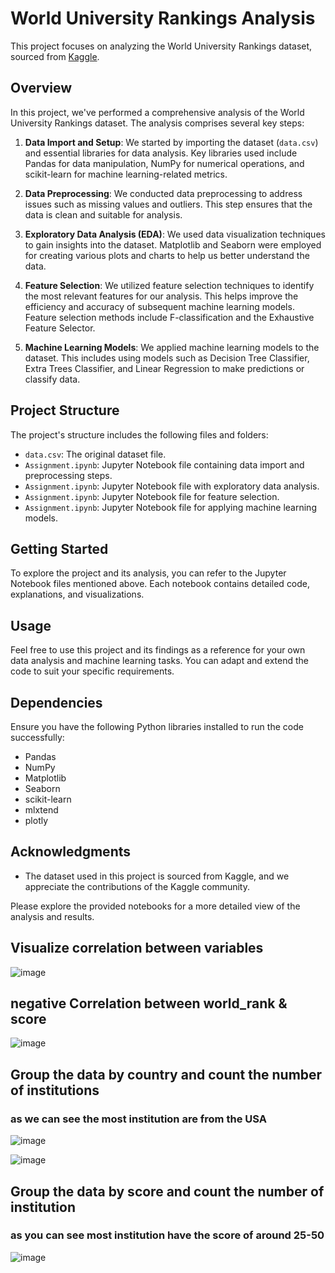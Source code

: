 # World University Rankings Analysis

This project focuses on analyzing the World University Rankings dataset, sourced from [Kaggle](https://www.kaggle.com/datasets/mylesoneill/world-university-rankings?select=cwurData.csv).

## Overview

In this project, we've performed a comprehensive analysis of the World University Rankings dataset. The analysis comprises several key steps:

1. **Data Import and Setup**: We started by importing the dataset (`data.csv`) and essential libraries for data analysis. Key libraries used include Pandas for data manipulation, NumPy for numerical operations, and scikit-learn for machine learning-related metrics.
   
2. **Data Preprocessing**: We conducted data preprocessing to address issues such as missing values and outliers. This step ensures that the data is clean and suitable for analysis.

3. **Exploratory Data Analysis (EDA)**: We used data visualization techniques to gain insights into the dataset. Matplotlib and Seaborn were employed for creating various plots and charts to help us better understand the data.

4. **Feature Selection**: We utilized feature selection techniques to identify the most relevant features for our analysis. This helps improve the efficiency and accuracy of subsequent machine learning models. Feature selection methods include F-classification and the Exhaustive Feature Selector.

5. **Machine Learning Models**: We applied machine learning models to the dataset. This includes using models such as Decision Tree Classifier, Extra Trees Classifier, and Linear Regression to make predictions or classify data.

## Project Structure

The project's structure includes the following files and folders:

- `data.csv`: The original dataset file.
- `Assignment.ipynb`: Jupyter Notebook file containing data import and preprocessing steps. 
- `Assignment.ipynb`: Jupyter Notebook file with exploratory data analysis.
- `Assignment.ipynb`: Jupyter Notebook file for feature selection.
- `Assignment.ipynb`: Jupyter Notebook file for applying machine learning models.

## Getting Started

To explore the project and its analysis, you can refer to the Jupyter Notebook files mentioned above. Each notebook contains detailed code, explanations, and visualizations.

## Usage

Feel free to use this project and its findings as a reference for your own data analysis and machine learning tasks. You can adapt and extend the code to suit your specific requirements.

## Dependencies

Ensure you have the following Python libraries installed to run the code successfully:
- Pandas
- NumPy
- Matplotlib
- Seaborn
- scikit-learn
- mlxtend
- plotly

## Acknowledgments

- The dataset used in this project is sourced from Kaggle, and we appreciate the contributions of the Kaggle community.

Please explore the provided notebooks for a more detailed view of the analysis and results.

## Visualize correlation between variables
![image](https://github.com/marshudi/WorldUniversityRankings/assets/76883519/a9697ed3-bdd8-4d11-a303-588370092f34)

## negative Correlation between world_rank & score

![image](https://github.com/marshudi/WorldUniversityRankings/assets/76883519/cb723567-882a-4a67-b1bc-daf6f01f469d)

## Group the data by country and count the number of institutions
### as we can see the most institution are from the USA 

![image](https://github.com/marshudi/WorldUniversityRankings/assets/76883519/7432f9c8-49a9-4ec3-b04f-d50d17137c4a)

![image](https://github.com/marshudi/WorldUniversityRankings/assets/76883519/f8de641f-7230-4c4b-a5a7-e5a3d9afb9f3)


## Group the data by score and count the number of institution
### as you can see most institution have the score of around 25-50

![image](https://github.com/marshudi/WorldUniversityRankings/assets/76883519/2e41b5b8-1164-46f0-83bf-ba8b9bed0e98)


